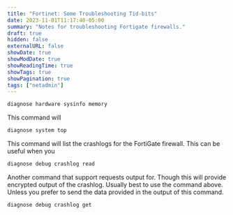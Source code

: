 ```yaml
---
title: "Fortinet: Some Troubleshooting Tid-bits"
date: 2023-11-01T11:17:40-05:00
summary: "Notes for troubleshooting Fortigate firewalls."
draft: true
hidden: false
externalURL: false
showDate: true
showModDate: true
showReadingTime: true
showTags: true
showPagination: true
tags: ["netadmin"]
---
```


```sh
diagnose hardware sysinfo memory
```

This command will 

```sh
diagnose system top
```

This command will list the crashlogs for the FortiGate firewall. This
can be useful when you 

```sh
diagnose debug crashlog read
```

Another command that support requests output for. Though this will
provide encrypted output of the crashlog. Usually best to use the 
command above. Unless you prefer to send the data provided in the 
output of this command. 

```sh
diagnose debug crashlog get
```
